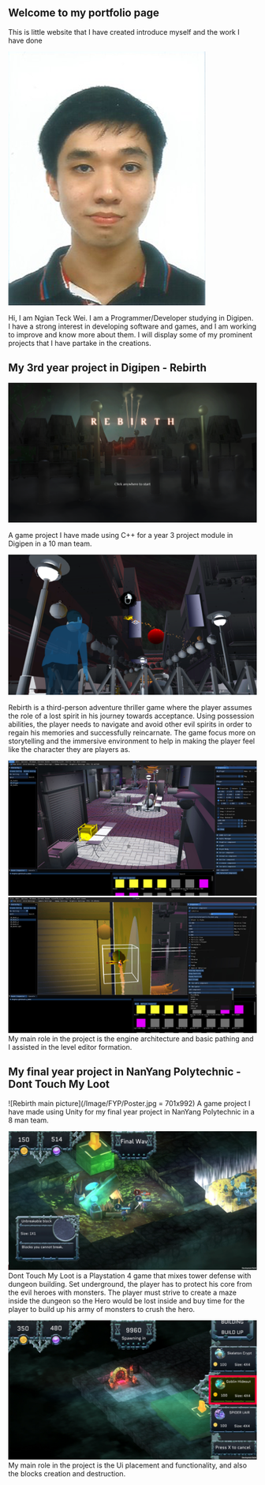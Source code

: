 ## Welcome to my portfolio page

This is little website that I have created introduce myself and the work I have done

![Face photo](/Image/Personal/FacePhoto.png)
  
Hi, I am Ngian Teck Wei. I am a Programmer/Developer studying in Digipen.
I have a strong interest in developing software and games, and I am working to improve and know more about them.
I will display some of my prominent projects that I have partake in the creations.

## My 3rd year project in Digipen - Rebirth
![Rebirth main picture](/Image/CS300_Project/ProjectMainPage.png)

A game project I have made using C++ for a year 3 project module in Digipen in a 10 man team.

![Rebirth game play image](/Image/CS300_Project/gp_3.png)

Rebirth is a third-person adventure thriller game where the player assumes the role of a lost spirit in his journey towards acceptance. 
Using possession abilities, the player needs to navigate and avoid other evil spirits in order to regain his memories and successfully reincarnate.
The game focus more on storytelling and the immersive environment to help in making the player feel like the character they are players as.

![Rebirth ss1](/Image/CS300_Project/EditorSS1.jpg)
![Rebirth ss2](/Image/CS300_Project/EditorSS4.jpg)
My main role in the project is the engine architecture and basic pathing and I assisted in the level editor formation.

## My final year project in NanYang Polytechnic - Dont Touch My Loot
![Rebirth main picture](/Image/FYP/Poster.jpg = 701x992)
A game project I have made using Unity for my final year project in NanYang Polytechnic in a 8 man team.

![Rebirth main picture](/Image/FYP/BattleScene.png)
Dont Touch My Loot is a Playstation 4 game that mixes tower defense with dungeon building. 
Set underground, the player has to protect his core from the evil heroes with monsters. 
The player must strive to create a maze inside the dungeon so the Hero would be lost inside and buy time for the player to build up his army of monsters to crush the hero.

![Rebirth main picture](/Image/FYP/CreationScene.png)
My main role in the project is the Ui placement and functionality, and also the blocks creation and destruction.
